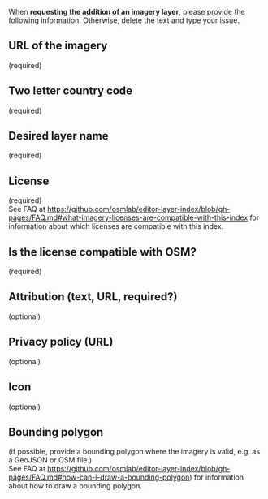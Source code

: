 When **requesting the addition of an imagery layer**, please provide the following information. Otherwise, delete the text and type your issue.

## URL of the imagery
(required)

## Two letter country code
(required)

## Desired layer name
(required)

## License
(required)<br/>
See FAQ at https://github.com/osmlab/editor-layer-index/blob/gh-pages/FAQ.md#what-imagery-licenses-are-compatible-with-this-index for information
about which licenses are compatible with this index.

## Is the license compatible with OSM?
(required)

## Attribution (text, URL, required?)
(optional)

## Privacy policy (URL)
(optional)

## Icon
(optional)

## Bounding polygon
(if possible, provide a bounding polygon where the imagery is valid, e.g. as a GeoJSON or OSM file.)<br/>
See FAQ at https://github.com/osmlab/editor-layer-index/blob/gh-pages/FAQ.md#how-can-i-draw-a-bounding-polygon) for information about how to draw a bounding polygon.
